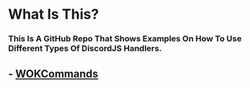 # What Is This?
### This Is A GitHub Repo That Shows Examples On How To Use Different Types Of DiscordJS Handlers.

## - <a href="https://github.com/KrabbyBuckets/HANDLER__EXAMPLES__/tree/main/WOKCommands">WOKCommands



